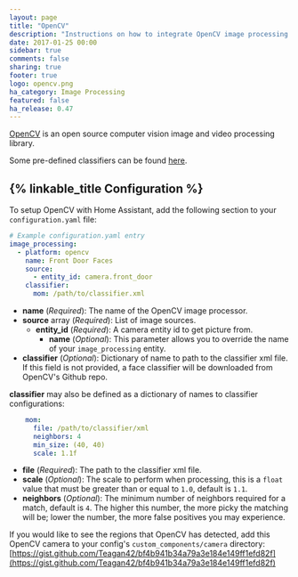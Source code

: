 ```yaml
---
layout: page
title: "OpenCV"
description: "Instructions on how to integrate OpenCV image processing into Home Assistant."
date: 2017-01-25 00:00
sidebar: true
comments: false
sharing: true
footer: true
logo: opencv.png
ha_category: Image Processing
featured: false
ha_release: 0.47
---
```


[OpenCV](http://www.opencv.org) is an open source computer vision image and video processing library.

Some pre-defined classifiers can be found [here](https://github.com/opencv/opencv/tree/master/data).

## {% linkable_title Configuration %}

To setup OpenCV with Home Assistant, add the following section to your `configuration.yaml` file:

```yaml
# Example configuration.yaml entry
image_processing:
  - platform: opencv
    name: Front Door Faces
    source:
      - entity_id: camera.front_door
    classifier:
      mom: /path/to/classifier.xml
```

- **name** (*Required*): The name of the OpenCV image processor.
- **source** array (*Required*): List of image sources.
  - **entity_id** (*Required*): A camera entity id to get picture from.
    - **name** (*Optional*): This parameter allows you to override the name of your `image_processing` entity.
- **classifier** (*Optional*): Dictionary of name to path to the classifier xml file. If this field is not provided, a face classifier will be downloaded from OpenCV's Github repo.

**classifier** may also be defined as a dictionary of names to classifier configurations:

```yaml
    mom:
      file: /path/to/classifier/xml
      neighbors: 4
      min_size: (40, 40)
      scale: 1.1f
```

- **file** (*Required*): The path to the classifier xml file.
- **scale** (*Optional*): The scale to perform when processing, this is a `float` value that must be greater than or equal to `1.0`, default is `1.1`.
- **neighbors** (*Optional*): The minimum number of neighbors required for a match, default is `4`. The higher this number, the more picky the matching will be; lower the number, the more false positives you may experience.

If you would like to see the regions that OpenCV has detected, add this OpenCV camera to your config's `custom_components/camera` directory: [https://gist.github.com/Teagan42/bf4b941b34a79a3e184e149ff1efd82f](https://gist.github.com/Teagan42/bf4b941b34a79a3e184e149ff1efd82f)
